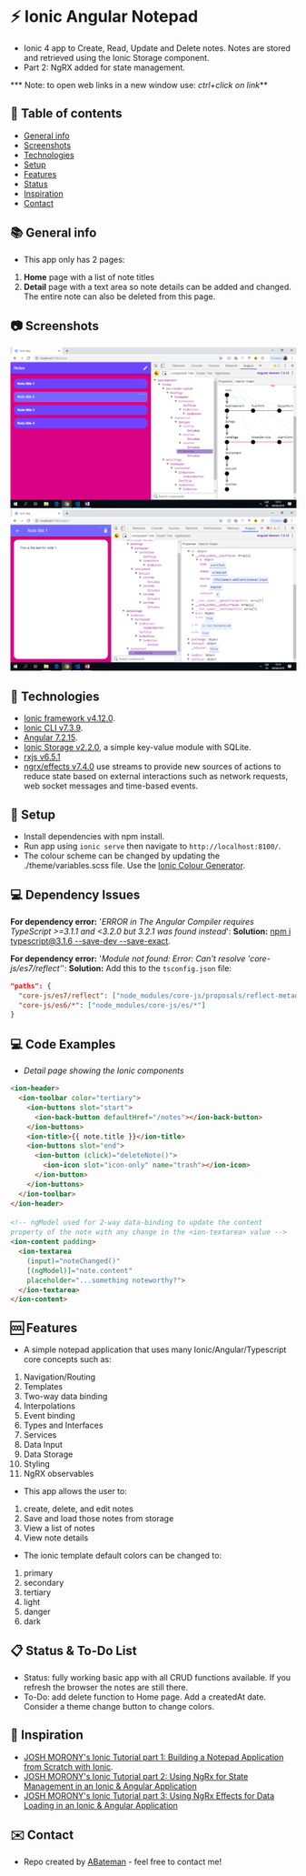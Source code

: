 # :zap: Ionic Angular Notepad

* Ionic 4 app to Create, Read, Update and Delete notes. Notes are stored and retrieved using the Ionic Storage component.
* Part 2: NgRX added for state management.

*** Note: to open web links in a new window use: _ctrl+click on link_**

## :page_facing_up: Table of contents

* [General info](#general-info)
* [Screenshots](#screenshots)
* [Technologies](#technologies)
* [Setup](#setup)
* [Features](#features)
* [Status](#status)
* [Inspiration](#inspiration)
* [Contact](#contact)

## :books: General info

* This app only has 2 pages:

1. **Home** page with a list of note titles
2. **Detail** page with a text area so note details can be added and changed. The entire note can also be deleted from this page.

## :camera: Screenshots

![Example screenshot](./img/notes-page.png)
![Example screenshot](./img/note-text.png)

## :signal_strength: Technologies

* [Ionic framework v4.12.0](https://ionicframework.com/docs).
* [Ionic CLI v7.3.9](https://ionicframework.com/docs).
* [Angular 7.2.15](https://angular.io/).
* [Ionic Storage v2.2.0](https://www.npmjs.com/package/@ionic/storage), a simple key-value module with SQLite.
* [rxjs v6.5.1](https://rxjs-dev.firebaseapp.com/)
* [ngrx/effects v7.4.0](https://ngrx.io/guide/effects) use streams to provide new sources of actions to reduce state based on external interactions such as network requests, web socket messages and time-based events.

## :floppy_disk: Setup

* Install dependencies with npm install.
* Run app using `ionic serve` then navigate to `http://localhost:8100/`.
* The colour scheme can be changed by updating the ./theme/variables.scss file. Use the [Ionic Colour Generator](https://ionicframework.com/docs/theming/color-gencrator).

## :computer: Dependency Issues

**For dependency error:** '_ERROR in The Angular Compiler requires TypeScript >=3.1.1 and <3.2.0 but 3.2.1 was found instead_':
**Solution:** [npm i typescript@3.1.6 --save-dev --save-exact](https://stackoverflow.com/questions/53578372/error-in-the-angular-compiler-requires-typescript-3-1-1-and-3-2-0-but-3-2-1-w).

**For dependency error:** '_Module not found: Error: Can't resolve 'core-js/es7/reflect'_':
**Solution:** Add this to the `tsconfig.json` file:

```json
"paths": {
  "core-js/es7/reflect": ["node_modules/core-js/proposals/reflect-metadata"],
  "core-js/es6/*": ["node_modules/core-js/es/*"]
}

```

## :computer: Code Examples

* _Detail page showing the Ionic components_

```html
<ion-header>
  <ion-toolbar color="tertiary">
    <ion-buttons slot="start">
      <ion-back-button defaultHref="/notes"></ion-back-button>
    </ion-buttons>
    <ion-title>{{ note.title }}</ion-title>
    <ion-buttons slot="end">
      <ion-button (click)="deleteNote()">
        <ion-icon slot="icon-only" name="trash"></ion-icon>
      </ion-button>
    </ion-buttons>
  </ion-toolbar>
</ion-header>

<!-- ngModel used for 2-way data-binding to update the content 
property of the note with any change in the <ion-textarea> value -->
<ion-content padding>
  <ion-textarea
    (input)="noteChanged()"
    [(ngModel)]="note.content"
    placeholder="...something noteworthy?">
  </ion-textarea>
</ion-content>
```

## :cool: Features

* A simple notepad application that uses many Ionic/Angular/Typescript core concepts such as:

1. Navigation/Routing
2. Templates
3. Two-way data binding
4. Interpolations
5. Event binding
6. Types and Interfaces
7. Services
8. Data Input
9. Data Storage
10. Styling
11. NgRX observables

* This app allows the user to:

1. create, delete, and edit notes
2. Save and load those notes from storage
3. View a list of notes
4. View note details

* The ionic template default colors can be changed to:

1. primary
2. secondary
3. tertiary
4. light
5. danger
6. dark

## :clipboard: Status & To-Do List

* Status: fully working basic app with all CRUD functions available. If you refresh the browser the notes are still there.
* To-Do: add delete function to Home page. Add a createdAt date. Consider a theme change button to change colors.

## :clap: Inspiration

* [JOSH MORONY's Ionic Tutorial part 1: Building a Notepad Application from Scratch with Ionic](https://www.joshmorony.com/building-a-notepad-application-from-scratch-with-ionic/).
* [JOSH MORONY's Ionic Tutorial part 2: Using NgRx for State Management in an Ionic & Angular Application](https://www.joshmorony.com/using-ngrx-for-state-management-in-an-ionic-angular-application/)
* [JOSH MORONY's Ionic Tutorial part 3: Using NgRx Effects for Data Loading in an Ionic & Angular Application](https://www.joshmorony.com/using-ngrx-effects-for-data-loading-in-an-ionic-angular-application/)

## :envelope: Contact

* Repo created by [ABateman](https://www.andrewbateman.org) - feel free to contact me!
